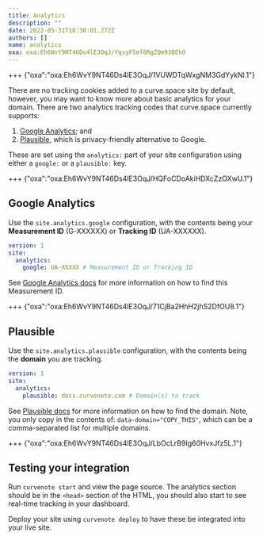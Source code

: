 ```yaml
---
title: Analytics
description: ""
date: 2022-05-31T18:30:01.272Z
authors: []
name: analytics
oxa: oxa:Eh6WvY9NT46Ds4lE3OqJ/YgsyF5mf8RgZQm93BEhO
---
```


+++ {"oxa":"oxa:Eh6WvY9NT46Ds4lE3OqJ/1VUWDTqWxgNM3GdYykNl.1"}

There are no tracking cookies added to a curve.space site by default, however, you may want to know more about basic analytics for your domain. There are two analytics tracking codes that curve.space currently supports:

1. [Google Analytics](https://marketingplatform.google.com/about/analytics/); and
2. [Plausible](https://plausible.io/), which is privacy-friendly alternative to Google.

These are set using the `analytics:` part of your site configuration using either a `google:` or a `plausible:` key.

+++ {"oxa":"oxa:Eh6WvY9NT46Ds4lE3OqJ/HQFoCDoAkiHDXcZzOXwU.1"}

## Google Analytics

Use the `site.analytics.google` configuration, with the contents being your **Measurement ID** (G-XXXXXX) or **Tracking ID** (UA-XXXXXX).

```yaml
version: 1
site:
  analytics:
    google: UA-XXXXX # Measurement ID or Tracking ID
```

See [Google Analytics docs](https://developers.google.com/analytics/devguides/collection/gtagjs) for more information on how to find this Measurement ID.

+++ {"oxa":"oxa:Eh6WvY9NT46Ds4lE3OqJ/71CjBa2HhH2jhS2DfOU8.1"}

## Plausible

Use the `site.analytics.plausible` configuration, with the contents being the **domain** you are tracking.

```yaml
version: 1
site:
  analytics:
    plausible: docs.curvenote.com # Domain(s) to track
```

See [Plausible docs](https://plausible.io/docs/plausible-script) for more information on how to find the domain. Note, you only copy in the contents of: `data-domain="COPY_THIS"`, which can be a comma-separated list for multiple domains.

+++ {"oxa":"oxa:Eh6WvY9NT46Ds4lE3OqJ/LbOcLrB9Ig60HvxJfz5L.1"}

## Testing your integration

Run `curvenote start` and view the page source. The analytics section should be in the `<head>` section of the HTML, you should also start to see real-time tracking in your dashboard.

Deploy your site using `curvenote deploy` to have these be integrated into your live site.

